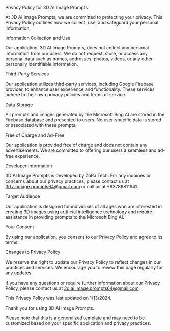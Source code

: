 Privacy Policy for 3D AI Image Prompts

At 3D AI Image Prompts, we are committed to protecting your privacy. This Privacy Policy outlines how we collect, use, and safeguard your personal information.

Information Collection and Use

Our application, 3D AI Image Prompts, does not collect any personal information from our users. We do not request, store, or access any personal data such as names, addresses, photos, videos, or any other personally identifiable information.

Third-Party Services

Our application utilizes third-party services, including Google Firebase provider, to enhance user experience and functionality. These services adhere to their own privacy policies and terms of service.

Data Storage

All prompts and images generated by the Microsoft Bing AI are stored in the Firebase database and presented to users. No user-specific data is stored or associated with these prompts.

Free of Charge and Ad-Free

Our application is provided free of charge and does not contain any advertisements. We are committed to offering our users a seamless and ad-free experience.

Developer Information

3D AI Image Prompts is developed by ZoRa Tech. For any inquiries or concerns about our privacy practices, please contact us at 3d.ai.image.prompts64@gmail.com or call us at +93786811941.

Target Audience

Our application is designed for individuals of all ages who are interested in creating 3D images using artificial intelligence technology and require assistance in providing prompts to the Microsoft Bing AI.

Your Consent

By using our application, you consent to our Privacy Policy and agree to its terms.

Changes to Privacy Policy

We reserve the right to update our Privacy Policy to reflect changes in our practices and services. We encourage you to review this page regularly for any updates.

If you have any questions or require further information about our Privacy Policy, please contact us at 3d.ai.image.prompts64@gmail.com.

This Privacy Policy was last updated on 1/13/2024.

Thank you for using 3D AI Image Prompts.

Please note that this is a generalized template and may need to be customized based on your specific application and privacy practices.
